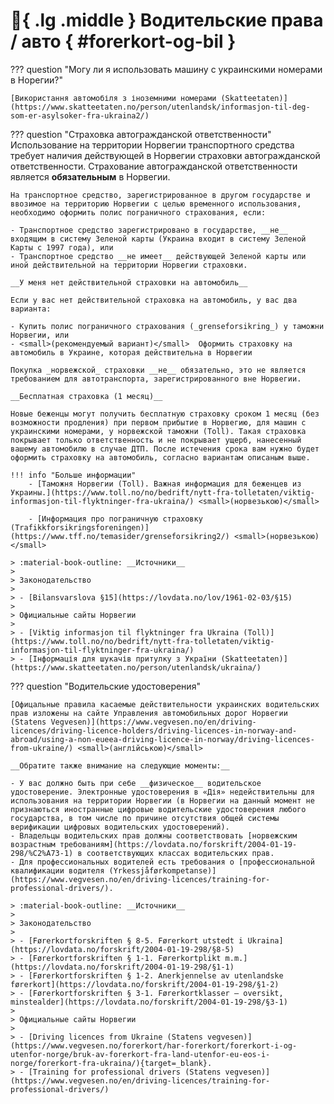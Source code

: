 # :red_car:{ .lg .middle } Водительские права / авто { #forerkort-og-bil }

??? question "Могу ли я использовать машину с украинскими номерами в Норегии?"

    [Використання автомобіля з іноземними номерами (Skatteetaten)](https://www.skatteetaten.no/person/utenlandsk/informasjon-til-deg-som-er-asylsoker-fra-ukraina2/)

??? question "Страховка автогражданской ответственности" 
    Использование на территории Норвегии транспортного средства требует наличия действующей в Норвегии страховки автогражданской ответственности. Страхование автогражданской ответственности является __обязательным__ в Норвегии.

    На транспортное средство, зарегистрированное в другом государстве и ввозимое на территорию Норвегии с целью временного использования, необходимо оформить полис пограничного страхования, если:

    - Транспортное средство зарегистрировано в государстве, __не__ входящим в систему Зеленой карты (Украина входит в систему Зеленой Карты c 1997 года), или
    - Транспортное средство __не имеет__ действующей Зеленой карты или иной действительной на территории Норвегии страховки.

    __У меня нет действительной cтраховки на автомобиль__

    Если у вас нет действительной страховка на автомобиль, у вас два варианта:

    - Купить полис пограничного страхования (_grenseforsikring_) у таможни Норвегии, или
    - <small>(рекомендуемый вариант)</small>  Оформить страховку на автомобиль в Украине, которая действительна в Норвегии 

    Покупка _норвежской_ страховки __не__ обязательно, это не является требованием для автотранспорта, зарегистрированного вне Норвегии. 

    __Бесплатная страховка (1 месяц)__

    Новые беженцы могут получить бесплатную страховку сроком 1 месяц (без возможности продления) при первом прибытие в Норвегию, для машин с украинскими номерами, у норвежской таможни (Toll). Такая страховка покрывает только ответственность и не покрывает ущерб, нанесенный вашему автомобилю в случае ДТП. После истечения срока вам нужно будет оформить страховку на автомобиль, согласно вариантам описаным выше. 

    !!! info "Больше информации"
        - [Таможня Норвегии (Toll). Важная информация для беженцев из Украины.](https://www.toll.no/no/bedrift/nytt-fra-tolletaten/viktig-informasjon-til-flyktninger-fra-ukraina/) <small>(норвезькою)</small> 

        - [Информация про пограничную страховку (Trafikkforsikringsforeningen)](https://www.tff.no/temasider/grenseforsikring2/) <small>(норвезькою)</small> 

    > :material-book-outline: __Источники__
    > 
    > Законодательство 
    >
    > - [Bilansvarslova §15](https://lovdata.no/lov/1961-02-03/§15)
    >
    > Официальные сайты Норвегии
    >
    > - [Viktig informasjon til flyktninger fra Ukraina (Toll)](https://www.toll.no/no/bedrift/nytt-fra-tolletaten/viktig-informasjon-til-flyktninger-fra-ukraina/)
    > - [Інформація для шукачів притулку з України (Skatteetaten)](https://www.skatteetaten.no/person/utenlandsk/ukraina/)

??? question "Водительские удостоверения"

    [Офицальные правила касаемые действительности украинских водительских прав изложены на сайте Управления автомобильных дорог Норвегии (Statens Vegvesen)](https://www.vegvesen.no/en/driving-licences/driving-licence-holders/driving-licences-in-norway-and-abroad/using-a-non-eueea-driving-licence-in-norway/driving-licences-from-ukraine/) <small>(англійською)</small>

    __Обратите также внимание на следующие моменты:__

    - У вас должно быть при себе __физическое__ водительское удостоверение. Электронные удостоверения в «Дія» недействительны для использования на территории Норвегии (в Норвегии на данный момент не признаються иностранные цифровые водительские удостоверения любого государства, в том числе по причине отсутствия общей системы верификации цифровых водительских удостоверений).
    - Владельцы водительских прав должны соответствовать [норвежским возрастным требованиям](https://lovdata.no/forskrift/2004-01-19-298/%C2%A73-1) в соответствующих классах водительских прав.
    - Для профессиональных водителей есть требования о [профессиональной квалификации водителя (Yrkessjåførkompetanse)](https://www.vegvesen.no/en/driving-licences/training-for-professional-drivers/).

    > :material-book-outline: __Источники__
    > 
    > Законодательство 
    >
    > - [Førerkortforskriften § 8-5. Førerkort utstedt i Ukraina](https://lovdata.no/forskrift/2004-01-19-298/§8-5)
    > - [Førerkortforskriften § 1-1. Førerkortplikt m.m.](https://lovdata.no/forskrift/2004-01-19-298/§1-1)
    > - [Førerkortforskriften § 1-2. Anerkjennelse av utenlandske førerkort](https://lovdata.no/forskrift/2004-01-19-298/§1-2)
    > - [Førerkortforskriften § 3-1. Førerkortklasser – oversikt, minstealder](https://lovdata.no/forskrift/2004-01-19-298/§3-1)
    > 
    > Официальные сайты Норвегии
    > 
    > - [Driving licences from Ukraine (Statens vegvesen)](https://www.vegvesen.no/forerkort/har-forerkort/forerkort-i-og-utenfor-norge/bruk-av-forerkort-fra-land-utenfor-eu-eos-i-norge/forerkort-fra-ukraina/){target=_blank}.
    > - [Training for professional drivers (Statens vegvesen)](https://www.vegvesen.no/en/driving-licences/training-for-professional-drivers/)
